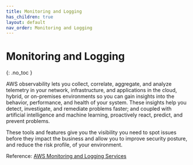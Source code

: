 ```yaml
---
title: Monitoring and Logging
has_children: true
layout: default
nav_order: Monitoring and Logging
---
```


# Monitoring and Logging
{: .no_toc }
 
AWS observability lets you collect, correlate, aggregate, and analyze telemetry in your network, infrastructure, and applications in the cloud, hybrid, or on-premises environments so you can gain insights into the behavior, performance, and health of your system. These insights help you detect, investigate, and remediate problems faster; and coupled with artificial intelligence and machine learning, proactively react, predict, and prevent problems.
 
These tools and features give you the visibility you need to spot issues before they impact the business and allow you to improve security posture, and reduce the risk profile, of your environment.

Reference: [AWS Monitoring and Logging Services](https://aws.amazon.com/cloudops/monitoring-and-observability/)